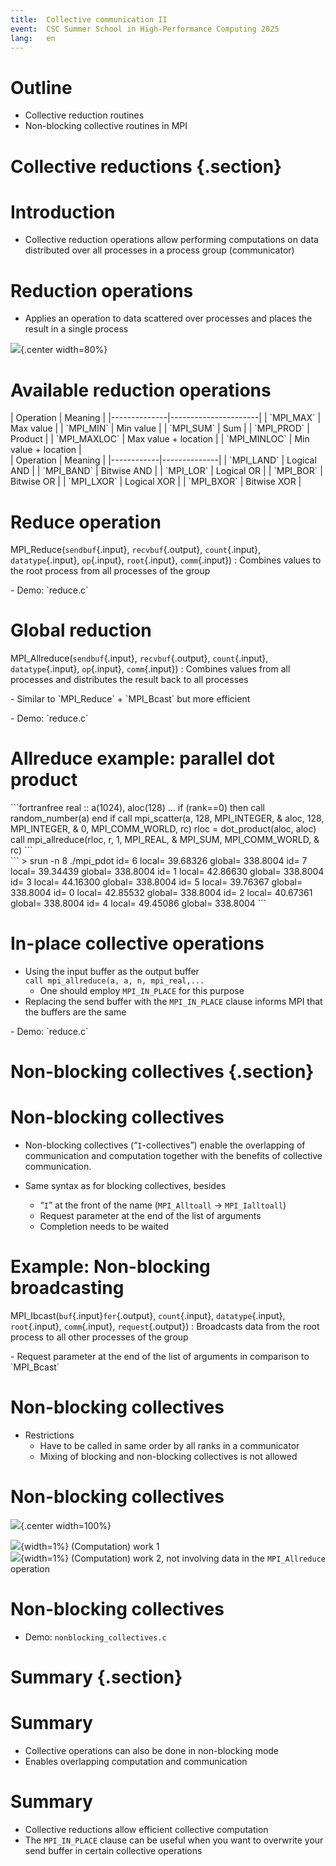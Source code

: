 ```yaml
---
title:  Collective communication II
event:  CSC Summer School in High-Performance Computing 2025
lang:   en
---
```


# Outline

- Collective reduction routines
- Non-blocking collective routines in MPI

# Collective reductions {.section}

# Introduction

- Collective reduction operations allow performing computations on data distributed over all processes in a
  process group (communicator)


# Reduction operations

- Applies an operation to data scattered over processes and places the result in a single process

![](img/reduce.png){.center width=80%}

# Available reduction operations

<div class=column>
| Operation    | Meaning              |
|--------------|----------------------|
| `MPI_MAX`    | Max value            |
| `MPI_MIN`    | Min value            |
| `MPI_SUM`    | Sum                  |
| `MPI_PROD`   | Product              |
| `MPI_MAXLOC` | Max value + location |
| `MPI_MINLOC` | Min value + location |
</div>
<div class=column>
| Operation  | Meaning      |
|------------|--------------|
| `MPI_LAND` | Logical AND  |
| `MPI_BAND` | Bitwise AND  |
| `MPI_LOR`  | Logical OR   |
| `MPI_BOR`  | Bitwise OR   |
| `MPI_LXOR` | Logical XOR  |
| `MPI_BXOR` | Bitwise XOR  |
</div>


# Reduce operation

MPI_Reduce(`sendbuf`{.input}, `recvbuf`{.output}, `count`{.input}, `datatype`{.input}, `op`{.input}, `root`{.input}, `comm`{.input})
  : Combines values to the root process from all processes of the group

<p>
- Demo: `reduce.c`


# Global reduction

MPI_Allreduce(`sendbuf`{.input}, `recvbuf`{.output}, `count`{.input}, `datatype`{.input}, `op`{.input}, `comm`{.input})
  :  Combines values from all processes and distributes the result back to all processes

<p>
- Similar to `MPI_Reduce` + `MPI_Bcast` but more efficient

<p>
- Demo: `reduce.c`


# Allreduce example: parallel dot product

<div class=column>
```fortranfree
real :: a(1024), aloc(128)
...
if (rank==0) then
    call random_number(a)
end if
call mpi_scatter(a, 128, MPI_INTEGER, &
                 aloc, 128, MPI_INTEGER, &
                 0, MPI_COMM_WORLD, rc)
rloc = dot_product(aloc, aloc)
call mpi_allreduce(rloc, r, 1, MPI_REAL, &
                   MPI_SUM, MPI_COMM_WORLD, &
                   rc)
```
</div>
<div class=column>
```
> srun -n 8 ./mpi_pdot
 id= 6 local= 39.68326  global= 338.8004
 id= 7 local= 39.34439  global= 338.8004
 id= 1 local= 42.86630  global= 338.8004
 id= 3 local= 44.16300  global= 338.8004
 id= 5 local= 39.76367  global= 338.8004
 id= 0 local= 42.85532  global= 338.8004
 id= 2 local= 40.67361  global= 338.8004
 id= 4 local= 49.45086  global= 338.8004
```
</div>


# In-place collective operations

- Using the input buffer as the output buffer<br>
`call mpi_allreduce(a, a, n, mpi_real,...`
    - One should employ `MPI_IN_PLACE` for this purpose
- Replacing the send buffer with the `MPI_IN_PLACE` clause informs MPI that the buffers are the same
<p>
- Demo: `reduce.c`

# Non-blocking collectives {.section}

# Non-blocking collectives

- Non-blocking collectives (“``I``-collectives”) enable the overlapping of communication and computation together with the benefits of collective communication.

- Same syntax as for blocking collectives, besides
    - “``I``” at the front of the name (`MPI_Alltoall` -> `MPI_Ialltoall`)
    - Request parameter at the end of the list of arguments
    - Completion needs to be waited

# Example: Non-blocking broadcasting

MPI_Ibcast(`buf`{.input}`fer`{.output}, `count`{.input}, `datatype`{.input}, `root`{.input}, `comm`{.input}, `request`{.output})
: Broadcasts data from the root process to all other processes of the group

<p>
- Request parameter at the end of the list of arguments in comparison to `MPI_Bcast`


# Non-blocking collectives

- Restrictions
    - Have to be called in same order by all ranks in a communicator
    - Mixing of blocking and non-blocking collectives is not allowed


# Non-blocking collectives

![](img/non_blocking_large.png){.center width=100%}

![](img/blue_arrow.png){width=1%} (Computation) work 1
<br>
![](img/green_arrow.png){width=1%} (Computation) work 2, not
involving data in the `MPI_Allreduce` operation

# Non-blocking collectives

- Demo: `nonblocking_collectives.c`


# Summary {.section}

# Summary

- Collective operations can also be done in non-blocking mode
- Enables overlapping computation and communication


# Summary

- Collective reductions allow efficient collective computation
- The `MPI_IN_PLACE` clause can be useful when you want to overwrite your send buffer in certain collective operations

